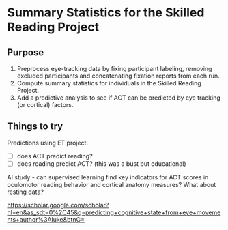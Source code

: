 # Summary Statistics for the Skilled Reading Project

## Purpose
1. Preprocess eye-tracking data by fixing participant labeling, removing excluded participants and concatenating fixation reports from each run.
1. Compute summary statistics for individuals in the Skilled Reading Project.
1. Add a predictive analysis to see if ACT can be predicted by eye tracking (or cortical) factors.

## Things to try
Predictions using ET project.
- [ ] does ACT predict reading?
- [ ] does reading predict ACT? (this was a bust but educational)

AI study - can supervised learning find key indicators for ACT scores in oculomotor reading behavior and cortical anatomy measures? What about resting data?

https://scholar.google.com/scholar?hl=en&as_sdt=0%2C45&q=predicting+cognitive+state+from+eye+movements+author%3Aluke&btnG=